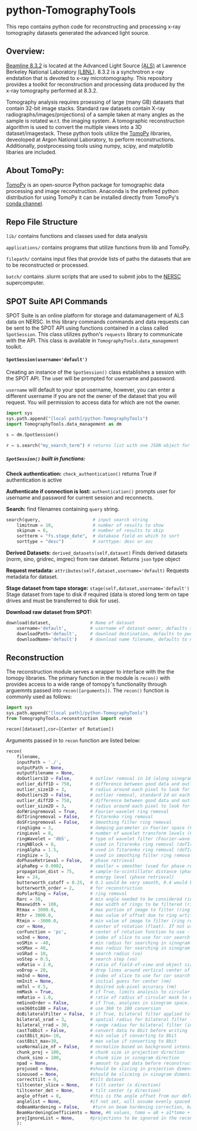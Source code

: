 # python-TomographyTools

This repo contains python code for reconstructing and processing x-ray tomography datasets generated the advanced light source.

## Overview:
[Beamline 8.3.2][BL832] is located at the Advanced Light Source [(ALS)][ALS] at Lawrence Berkeley National Laboratory [(LBNL)][LBNL]. 8.3.2 is a synchrotron x-ray endstation that is devoted to x-ray microtomography. This repository provides a toolkit for reconstruction and processing data produced by the x-ray tomography performed at 8.3.2.

Tomography analysis requires proessing of large (many GB) datasets that contain 32-bit image stacks. Standard raw datasets contain X-ray radiographs/images/projections) of a sample taken at many angles as the sample is rotated w.r.t. the imaging system. A tomographic reconstruction algorithm is used to convert the multiple views into a 3D dataset/imagestack. These python tools utilize the [TomoPy][TomoPy] libraries, deveoloped at Argon National Laboratory, to perform reconstructions. Additionally, postprocessing tools using numpy, scipy, and matplotlib libaries are included.

[LBNL]:http://www.lbl.gov/
[ALS]:https://www-als.lbl.gov/
[BL832]:http://microct.lbl.gov/
[TomoPy]:https://tomopy.readthedocs.io/en/latest/index.html

## About TomoPy:
[TomoPy][TomoPy] is an open-source Python package for tomographic data processing and image reconstruction. Anaconda is the prefered python distribution for using TomoPy it can be installed directly from TomoPy's [conda channel][TomoPyConda].

[TomoPyConda]:https://anaconda.org/dgursoy/tomopy

## Repo File Structure

`lib/` contains functions and classes used for data analysis


`applications/` contains programs that utilize functions from lib and TomoPy.

`filepath/` contains input files that provide lists of paths the datasets that are to be reconstructed or processed.

`batch/` contains .slurm scripts that are used to submit jobs to the [NERSC] supercomputer.

[NERSC]: http://www.nersc.gov/


## SPOT Suite API Commands

SPOT Suite is an online platform for storage and datamanagement of ALS data on NERSC. In this library commands commands and data requests can be sent to the SPOT API using functions contained in a class called `SpotSession`. This class utilizes python's `requests` library to communicate with the API. This class is available in `TomographyTools.data_management` toolkit.

#### `SpotSession(username='default')`

Creating an instance of the `SpotSession()` class establishes a session with the SPOT API. The user will be prompted for username and password.

`username` will default to your spot username, however, you can enter a different username if you are not the owner of the dataset that you will request. You will permission to access data for which are not the owner.

```python
import sys
sys.path.append("[local path]/python-TomographyTools")
import TomographyTools.data_management as dm

s = dm.SpotSession()

r = s.search("my_search_term") # returns list with one JSON object for each search result
```

##### `SpotSession()` built in functions:

**Check authentication:** 
`check_authentication()` returns True if authentication is active

**Authenticate if connection is lost:**
`authentication()` prompts user for username and password for current session and reconnects.

**Search:** find filenames containing `query` string.
```python
search(query,                    # input search string
	limitnum = 10,               # number of results to show
	skipnum = 0,                 # number of results to skip
	sortterm = "fs.stage_date",  # database field on which to sort
	sorttype = "desc")           # sorttype: desc or asc
```

**Derived Datasets:** 
`derived_datasets(self,dataset)` Finds derived datasets (norm, sino, gridrec, imgrec) from raw dataset. Returns `json` type object

**Request metadata:**
`attributes(self,dataset,username='default)` Requests metadata for dataset.

**Stage dataset from tape storage:**
`stage(self,dataset,username='default')` Stage dataset from tape to disk if required (data is stored long term on tape drives and must be transferred to disk for use).   


**Download raw dataset from SPOT:**

```python
download(dataset,			    # Name of dataset
	username='default',		    # username of dataset owner, defaults to spot login username
	downloadPath='default',		# download destination, defaults to pwd
	downloadName='default')		# download name filename, defaults to name of dataset
```


  
  
## Reconstruction

The reconstruction module serves a wrapper to interface with the the tomopy libraries. The primary function in the module is `recon()` with provides access to a wide range of tomopy's functionality through arguemnts passed into `recon([arguments])`. The `recon()` function is commonly used as follows:

```python
import sys
sys.path.append("[local path]/python-TomographyTools")
from TomographyTools.reconstruction import recon

recon([dataset],cor=[Center of Rotation])
```

Arguments passed in to `recon` function are listed below:


```python
recon(
	filename,
	inputPath = './',
	outputPath = None,
	outputFilename = None,
	doOutliers1D = False,       # outlier removal in 1d (along sinogram columns)
	outlier_diff1D = 750,       # difference between good data and outlier data (outlier removal)
	outlier_size1D = 3,         # radius around each pixel to look for outliers (outlier removal)
	doOutliers2D = False,       # outlier removal, standard 2d on each projection
	outlier_diff2D = 750,       # difference between good data and outlier data (outlier removal)
	outlier_size2D = 3,         # radius around each pixel to look for outliers (outlier removal)
	doFWringremoval = True,     # Fourier-wavelet ring removal
	doTIringremoval = False,    # Titarenko ring removal
	doSFringremoval = False,    # Smoothing filter ring removal
	ringSigma = 3,              # damping parameter in Fourier space (Fourier-wavelet ring removal)
	ringLevel = 8,              # number of wavelet transform levels (Fourier-wavelet ring removal)
	ringWavelet = 'db5',        # type of wavelet filter (Fourier-wavelet ring removal)
	ringNBlock = 0,             # used in Titarenko ring removal (doTIringremoval)
	ringAlpha = 1.5,            # used in Titarenko ring removal (doTIringremoval)
	ringSize = 5,               # used in smoothing filter ring removal (doSFringremoval)
	doPhaseRetrieval = False,   # phase retrieval
	alphaReg = 0.0002,		    # smaller = smoother (used for phase retrieval)
	propagation_dist = 75,      # sample-to-scintillator distance (phase retrieval)
	kev = 24,                   # energy level (phase retrieval)
	butterworth_cutoff = 0.25, 	# 0.1 would be very smooth, 0.4 would be very grainy (reconstruction)
	butterworth_order = 2, 		# for reconstruction
	doPolarRing = False,        # ring removal
	Rarc = 30,                  # min angle needed to be considered ring artifact (ring removal)
	Rmaxwidth = 100,            # max width of rings to be filtered (ring removal)
	Rtmax = 3000.0,             # max portion of image to filter (ring removal)
	Rthr = 3000.0,              # max value of offset due to ring artifact (ring removal)
	Rtmin = -3000.0,            # min value of image to filter (ring removal)
	cor = None,                 # center of rotation (float). If not used then cor will be detected automatically
	corFunction = 'pc',         # center of rotation function to use - can be 'pc', 'vo', or 'nm'
	voInd = None,               # index of slice to use for cor search (vo)
	voSMin = -40,               # min radius for searching in sinogram (vo)
	voSMax = 40,                # max radius for searching in sinogram (vo)
	voSRad = 10,                # search radius (vo)
	voStep = 0.5,               # search step (vo)
	voRatio = 2.0,              # ratio of field-of-view and object size (vo)
	voDrop = 20,                # drop lines around vertical center of mask (vo)
	nmInd = None,               # index of slice to use for cor search (nm)
	nmInit = None,              # initial guess for center (nm)
	nmTol = 0.5,                # desired sub-pixel accuracy (nm)
	nmMask = True,              # if True, limits analysis to circular region (nm)
	nmRatio = 1.0,              # ratio of radius of circular mask to edge of reconstructed image (nm)
	nmSinoOrder = False,        # if True, analyzes in sinogram space. If False, analyzes in radiograph space
	use360to180 = False,        # use 360 to 180 conversion
	doBilateralFilter = False,  # if True, bilateral filter applied to image just before write step # NOTE: image will be converted to 8bit if it is not already
	bilateral_srad = 3,         # spatial radius for bilateral filter (image will be converted to 8bit if not already)
	bilateral_rrad = 30,        # range radius for bilateral filter (image will be converted to 8bit if not already)
	castTo8bit = False,         # convert data to 8bit before writing
	cast8bit_min=-10,           # min value if converting to 8bit
	cast8bit_max=30,            # max value if converting to 8bit
	useNormalize_nf = False,    # normalize based on background intensity (nf)
	chunk_proj = 100,           # chunk size in projection direction
	chunk_sino = 100,           # chunk size in sinogram direction
	npad = None,                # amount to pad data before reconstruction
	projused = None,            #should be slicing in projection dimension (start,end,step)
	sinoused = None,            #should be sliceing in sinogram dimension (start,end,step). If first value is negative, it takes the number of slices from the second value in the middle of the stack.
	correcttilt = 0,            #tilt dataset
	tiltcenter_slice = None,    # tilt center (x direction)
	tiltcenter_det = None,      # tilt center (y direction)
	angle_offset = 0,           #this is the angle offset from our default (270) so that tomopy yields output in the same orientation as previous software (Octopus)
	anglelist = None,           #if not set, will assume evenly spaced angles which will be calculated by the angular range and number of angles found in the file. if set to -1, will read individual angles from each image. alternatively, a list of angles can be passed.
	doBeamHardening = False,     #turn on beam hardening correction, based on "Correction for beam hardening in computed tomography", Gabor Herman, 1979 Phys. Med. Biol. 24 81
	BeamHardeningCoefficients = None, #6 values, tomo = a0 + a1*tomo + a2*tomo^2 + a3*tomo^3 + a4*tomo^4 + a5*tomo^5
	projIgnoreList = None,      #projections to be ignored in the reconstruction (for simplicity in the code, they will not be removed and will be processed as all other projections but will be set to zero absorption right before reconstruction.
	):
```
